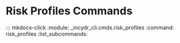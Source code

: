 # Risk Profiles Commands

::: mkdocs-click
    :module: _incydr_cli.cmds.risk_profiles
    :command: risk_profiles
    :list_subcommands:
